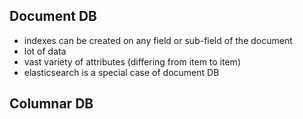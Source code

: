 ## Document DB
- indexes can be created on any field or sub-field of the document
- lot of data
- vast variety of attributes (differing from item to item)
- elasticsearch is a special case of document DB


## Columnar DB

